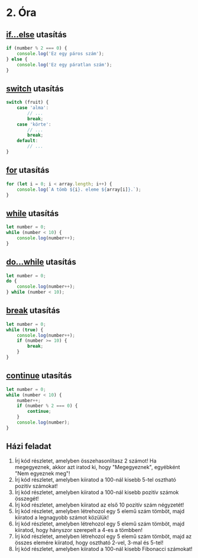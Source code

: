 # 2. Óra

## [if...else](https://developer.mozilla.org/en-US/docs/Web/JavaScript/Reference/Statements/if...else) utasítás

```javascript
if (number % 2 === 0) {
    console.log('Ez egy páros szám');
} else {
    console.log('Ez egy páratlan szám');
}
```

## [switch](https://developer.mozilla.org/en-US/docs/Web/JavaScript/Reference/Statements/switch) utasítás

```javascript
switch (fruit) {
    case 'alma':
        // ...
        break;
    case 'körte':
        // ...
        break;
    default:
        // ...
}
```

## [for](https://developer.mozilla.org/en-US/docs/Web/JavaScript/Reference/Statements/for) utasítás

```javascript
for (let i = 0; i < array.length; i++) {
    console.log(`A tömb ${i}. eleme ${array[i]}.`);
}
```

## [while](https://developer.mozilla.org/en-US/docs/Web/JavaScript/Reference/Statements/while) utasítás

```javascript
let number = 0;
while (number < 10) {
    console.log(number++);
}
```

## [do...while](https://developer.mozilla.org/en-US/docs/Web/JavaScript/Reference/Statements/do...while) utasítás

```javascript
let number = 0;
do {
    console.log(number++);
} while (number < 10);
```

## [break](https://developer.mozilla.org/en-US/docs/Web/JavaScript/Reference/Statements/break) utasítás

```javascript
let number = 0;
while (true) {
    console.log(number++);
    if (number >= 10) {
        break;
    }
}
```

## [continue](https://developer.mozilla.org/en-US/docs/Web/JavaScript/Reference/Statements/continue) utasítás

```javascript
let number = 0;
while (number < 10) {
    number++;
    if (number % 2 === 0) {
        continue;
    }
    console.log(number);
}
```

## Házi feladat

1. Írj kód részletet, amelyben összehasonlítasz 2 számot! Ha megegyeznek, akkor azt iratod ki, hogy "Megegyeznek", egyébként "Nem egyeznek meg"!
1. Írj kód részletet, amelyben kiiratod a 100-nál kisebb 5-tel osztható pozitív számokat!
1. Írj kód részletet, amelyben kiiratod a 100-nál kisebb pozitív számok összegét!
1. Írj kód részletet, amelyben kiiratod az első 10 pozitív szám négyzetét!
1. Írj kód részletet, amelyben létrehozol egy 5 elemű szám tömböt, majd kiiratod a legnagyobb számot közülük!
1. Írj kód részletet, amelyben létrehozol egy 5 elemű szám tömböt, majd kiiratod, hogy hányszor szerepelt a 4-es a tömbben!
1. Írj kód részletet, amelyben létrehozol egy 5 elemű szám tömböt, majd az összes elemére kiiratod, hogy osztható 2-vel, 3-mal és 5-tel!
1. Írj kód részletet, amelyben kiiratod a 100-nál kisebb Fibonacci számokat!
